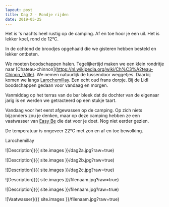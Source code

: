 ```yaml
---
layout: post
title: Dag 2 - Rondje rijden
date: 2019-05-25
---
```

Het is 's nachts heel rustig op de camping. Af en toe hoor je een uil. Het is lekker koel, rond de 12°C.  

In de ochtend de broodjes opgehaald die we gisteren hebben besteld en lekker ontbeten.  

We moeten boodschappen halen. Tegelijkertijd maken we een klein rondritje naar [Chateau-chinnon](https://nl.wikipedia.org/wiki/Ch%C3%A2teau-Chinon_(Ville). We nemen natuurlijk de tussendoor weggetjes. Daarbij komen we langs [Larochemillay](https://nl.wikipedia.org/wiki/Larochemillay). Een echt oud frans dorpje. Bij de Lidl boodschappen gedaan voor vandaag en morgen.  

Vanmiddag op het terras van de bar bleek dat de dochter van de eigenaar jarig is en werden we getracteerd op een stukje taart.

Vandaag voor het eerst afgewassen op de camping. Op zich niets bijzonders zou je denken, maar op deze camping hebben ze een vaatwasser van [Easy Be](http://www.easybe.nl) die dat voor je doet. Nog niet eerder gezien.

De temperatuur is ongeveer 22°C met zon en af en toe bewolking.

Larochemillay  

![Description]({{ site.images }}/dag2a.jpg?raw=true)  

![Description]({{ site.images }}/dag2b.jpg?raw=true)

![Description]({{ site.images }}/dag2c.jpg?raw=true)  

![Description]({{ site.images }}/filenaam.jpg?raw=true)  

![Description]({{ site.images }}/filenaam.jpg?raw=true)  

![Vaatwasser]({{ site.images }}/filenaam.jpg?raw=true)
